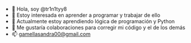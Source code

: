 - 👋 Hola, soy @tr1n1tyy8
- 👀 Estoy interesada en aprender a programar y trabajar de ello
- 🌱 Actualmente estoy aprendiendo lógica de programación y Python
- 💞️ Me gustaría colaboraciones para corregir mi código y el de los demás
- 📫 gamellasandra00@gmail.com
  

<!---
tr1n1tyy8/tr1n1tyy8 is a ✨ special ✨ repository because its `README.md` (this file) appears on your GitHub profile.
You can click the Preview link to take a look at your changes.
--->
